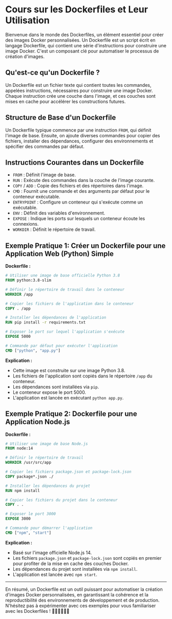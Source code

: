 # Cours sur les Dockerfiles et Leur Utilisation

Bienvenue dans le monde des Dockerfiles, un élément essentiel pour créer des images Docker personnalisées. Un Dockerfile est un script écrit en langage Dockerfile, qui contient une série d'instructions pour construire une image Docker. C'est un composant clé pour automatiser le processus de création d'images. 

## Qu'est-ce qu'un Dockerfile ?

Un Dockerfile est un fichier texte qui contient toutes les commandes, appelées instructions, nécessaires pour construire une image Docker. Chaque instruction crée une couche dans l'image, et ces couches sont mises en cache pour accélérer les constructions futures.

## Structure de Base d'un Dockerfile

Un Dockerfile typique commence par une instruction `FROM`, qui définit l'image de base. Ensuite, on ajoute diverses commandes pour copier des fichiers, installer des dépendances, configurer des environnements et spécifier des commandes par défaut.

## Instructions Courantes dans un Dockerfile

- `FROM` : Définit l'image de base.
- `RUN` : Exécute des commandes dans la couche de l'image courante.
- `COPY` / `ADD` : Copie des fichiers et des répertoires dans l'image.
- `CMD` : Fournit une commande et des arguments par défaut pour le conteneur exécutable.
- `ENTRYPOINT` : Configure un conteneur qui s'exécute comme un exécutable.
- `ENV` : Définit des variables d'environnement.
- `EXPOSE` : Indique les ports sur lesquels un conteneur écoute les connexions.
- `WORKDIR` : Définit le répertoire de travail.

## Exemple Pratique 1: Créer un Dockerfile pour une Application Web (Python) Simple

**Dockerfile :**
```Dockerfile
# Utiliser une image de base officielle Python 3.8
FROM python:3.8-slim

# Définir le répertoire de travail dans le conteneur
WORKDIR /app

# Copier les fichiers de l'application dans le conteneur
COPY . /app

# Installer les dépendances de l'application
RUN pip install -r requirements.txt

# Exposer le port sur lequel l'application s'exécute
EXPOSE 5000

# Commande par défaut pour exécuter l'application
CMD ["python", "app.py"]
```

**Explication :**
- Cette image est construite sur une image Python 3.8.
- Les fichiers de l'application sont copiés dans le répertoire `/app` du conteneur.
- Les dépendances sont installées via `pip`.
- Le conteneur expose le port 5000.
- L'application est lancée en exécutant `python app.py`.

## Exemple Pratique 2: Dockerfile pour une Application Node.js

**Dockerfile :**
```Dockerfile
# Utiliser une image de base Node.js
FROM node:14

# Définir le répertoire de travail
WORKDIR /usr/src/app

# Copier les fichiers package.json et package-lock.json
COPY package*.json ./

# Installer les dépendances du projet
RUN npm install

# Copier les fichiers du projet dans le conteneur
COPY . .

# Exposer le port 3000
EXPOSE 3000

# Commande pour démarrer l'application
CMD ["npm", "start"]
```

**Explication :**
- Basé sur l'image officielle Node.js 14.
- Les fichiers `package.json` et `package-lock.json` sont copiés en premier pour profiter de la mise en cache des couches Docker.
- Les dépendances du projet sont installées via `npm install`.
- L'application est lancée avec `npm start`.

---

En résumé, un Dockerfile est un outil puissant pour automatiser la création d'images Docker personnalisées, en garantissant la cohérence et la reproductibilité des environnements de développement et de production. N'hésitez pas à expérimenter avec ces exemples pour vous familiariser avec les Dockerfiles ! 🐳🚀👩‍💻👨‍💻